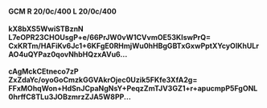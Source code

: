 #### GCM R 20/0c/400 L 20/0c/400
**kX8bXS5WwiSTBznN**<br/>**L7eOPR23CHOUsgP+e/66PrJW0vW1CVvmOE53KIswPrQ=**<br/>**CxKRTm/HAFiKv6Jc1+6KFgE0RHmjWu0hHBgGBTxGxwPptXYcyOlKhULrAO4uQYPaz0qovNhbHQzxAVu6...**<br/><br/>
**cAgMckCEtneco7zP**<br/>**ZxZdaYc/oyoGoCmzkGGVAkrOjec0Uzik5FKfe3XfA2g=**<br/>**FFxMOhqWon+HdSnJCpaNgNsY+PeqzZmTJV3GZ1+r+apucmpP5FgONL0hrffC8TLu3JOBzmrzZJA5W8PP...**